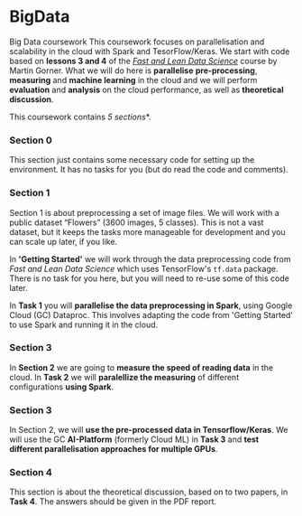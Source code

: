 # BigData
Big Data coursework 
This coursework focuses on parallelisation and scalability in the cloud with Spark and TesorFlow/Keras. 
We start with code based on **lessons 3 and 4** of the [*Fast and Lean Data Science*](https://github.com/GoogleCloudPlatform/training-data-analyst/tree/master/courses/fast-and-lean-data-science) course by Martin Gorner. 
What we will do here is **parallelise** **pre-processing**, **measuring** and **machine learning** in the cloud and we will perform **evaluation** and **analysis** on the cloud performance, as well as **theoretical discussion**. 

This coursework contains *5 sections**. 

### Section 0

This section just contains some necessary code for setting up the environment. It has no tasks for you (but do read the code and comments). 

### Section 1 
Section 1 is about preprocessing a set of image files.
We will work with a public dataset “Flowers” (3600 images, 5 classes). 
This is not a vast dataset, but it keeps the tasks more manageable for development and you can scale up later, if you like. 

In **'Getting Started'** we will work through the data preprocessing code from *Fast and Lean Data Science* which uses TensorFlow's `tf.data` package. 
There is no task for you here, but you will need to re-use some of this code later. 

In **Task 1** you will **parallelise the data preprocessing in Spark**, using Google Cloud (GC) Dataproc. 
This involves adapting the code from 'Getting Started' to use Spark and running it in the cloud. 

### Section 3 
In **Section 2** we are going to **measure the speed of reading data** in the cloud. In **Task  2** we will **paralellize the measuring** of different configurations **using Spark**.

### Section 3

In Section 2, we will **use the pre-processed data in Tensorflow/Keras**. 
We will use the GC **AI-Platform** (formerly Cloud ML) in **Task 3** and **test different parallelisation approaches for multiple GPUs**. 

### Section 4

This section is about the theoretical discussion, based on to two papers, in **Task 4**. The answers should be given in the PDF report. 


